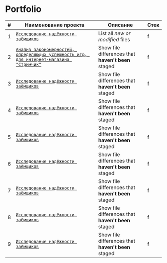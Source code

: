 # Portfolio

| # | Наименование проекта | Описание | Стек |
| --- | --- | --- | --- |
| 1 | [`Исследование надёжности заёмщиков`](https://github.com/egorwtl/Portfolio/blob/c7870ff98a040ba3cc9b3c63b3da14e3c47fdc47/%D0%98%D1%81%D1%81%D0%BB%D0%B5%D0%B4%D0%BE%D0%B2%D0%B0%D0%BD%D0%B8%D0%B5%20%D0%BD%D0%B0%D0%B4%D1%91%D0%B6%D0%BD%D0%BE%D1%81%D1%82%D0%B8%20%D0%B7%D0%B0%D1%91%D0%BC%D1%89%D0%B8%D0%BA%D0%BE%D0%B2/%D0%98%D1%81%D1%81%D0%BB%D0%B5%D0%B4%D0%BE%D0%B2%D0%B0%D0%BD%D0%B8%D0%B5%20%D0%BD%D0%B0%D0%B4%D1%91%D0%B6%D0%BD%D0%BE%D1%81%D1%82%D0%B8%20%D0%B7%D0%B0%D1%91%D0%BC%D1%89%D0%B8%D0%BA%D0%BE%D0%B2.md) | List all *new or modified* files | f |
| 2 | [`Анализ закономерностей, определяющих успешность игр, для интернет-магазина "Стримчик"`](https://github.com/egorwtl/Portfolio/blob/3687bcba5c3b553b25a811fbf7a98171541a0c8d/%D0%90%D0%BD%D0%B0%D0%BB%D0%B8%D0%B7%20%D0%B7%D0%B0%D0%BA%D0%BE%D0%BD%D0%BE%D0%BC%D0%B5%D1%80%D0%BD%D0%BE%D1%81%D1%82%D0%B5%D0%B9%2C%20%D0%BE%D0%BF%D1%80%D0%B5%D0%B4%D0%B5%D0%BB%D1%8F%D1%8E%D1%89%D0%B8%D1%85%20%D1%83%D1%81%D0%BF%D0%B5%D1%88%D0%BD%D0%BE%D1%81%D1%82%D1%8C%20%D0%B8%D0%B3%D1%80%2C%20%D0%B4%D0%BB%D1%8F%20%D0%B8%D0%BD%D1%82%D0%B5%D1%80%D0%BD%D0%B5%D1%82-%D0%BC%D0%B0%D0%B3%D0%B0%D0%B7%D0%B8%D0%BD%D0%B0%20%22%D0%A1%D1%82%D1%80%D0%B8%D0%BC%D1%87%D0%B8%D0%BA%22/%D0%A1%D1%82%D1%80%D0%B8%D0%BC%D1%87%D0%B8%D0%BA.md) | Show file differences that **haven't been** staged | f |
| 3 | [`Исследование надёжности заёмщиков`]() | Show file differences that **haven't been** staged | f |
| 4 | [`Исследование надёжности заёмщиков`]() | Show file differences that **haven't been** staged | f |
| 5 | [`Исследование надёжности заёмщиков`]() | Show file differences that **haven't been** staged | f |
| 6 | [`Исследование надёжности заёмщиков`]() | Show file differences that **haven't been** staged | f |
| 7 | [`Исследование надёжности заёмщиков`]() | Show file differences that **haven't been** staged | f |
| 8 | [`Исследование надёжности заёмщиков`]() | Show file differences that **haven't been** staged | f |
| 9 | [`Исследование надёжности заёмщиков`]() | Show file differences that **haven't been** staged | f |
